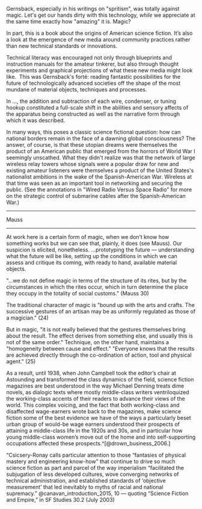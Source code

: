 Gernsback, especially in his writings on "spritism", was totally against magic.  Let's get our hands dirty with this technology, *while* we appreciate at the same time exactly how "amazing" it is.  Magic?

In part, this is a book about the origins of American science fiction.  It’s also a look at the emergence of new media around community practices rather than new technical standards or innovations.

Technical literacy was encouraged not only through blueprints and instruction manuals for the amateur tinkerer, but also through thought experiments and graphical projections of what these new media might look like.  This was Gernsback's forté: reading fantastic possibilities for the future of technologically advanced societies off the shape of the most mundane of material objects, techniques and processes.

In …, the addition and subtraction of each wire, condenser, or tuning hookup constituted a full-scale shift in the abilities and sensory affects of the apparatus being constructed as well as the narrative form through which it was described.  

In many ways, this poses a classic science fictional question: how can national borders remain in the face of a dawning global consciousness?  The answer, of course, is that these utopian dreams were themselves the product of an American public that emerged from the horrors of World War I seemingly unscathed.  What they didn't realize was that the network of large wireless relay towers whose signals were a popular draw for new and existing amateur listeners were themselves a product of the United States's nationalist ambitions in the wake of the Spanish-American War.  Wireless at that time was seen as an important tool in networking and securing the public.  (See the annotations in "Wired Radio Versus Space Radio" for more on the strategic control of submarine cables after the Spanish-American War.)

* * * * * * * * * * * 

Mauss

---------

At work here is a certain form of magic, when we don’t know how something works but we can see that, plainly, it does (see Mauss).  Our suspicion is elicited, nonetheless.  …prototyping the future — understanding what the future will be like, setting up the conditions in which we can assess and critique its coming, with ready to hand, available material objects.  

"…we do not define magic in terms of the structure of its rites, but by the circumstances in which the rites occur, which in turn determine the place they occupy in the totality of social customs." (Mauss 30)

The traditional character of magic is "bound up with the arts and crafts.  The successive gestures of an artisan may be as uniformly regulated as those of a magician."  (24)

But in magic, "it is not really believed that the gestures themselves bring about the result.  The effect derives from something else, and usually this is not of the same order."  Technique, on the other hand, maintains a "homogeneity between cause and effect."  "Everyone knows that the results are achieved directly through the co-ordination of action, tool and physical agent." (25)

As a result, until 1938, when John Campbell took the editor’s chair at Astounding and transformed the class dynamics of the field, science fiction magazines are best understood in the way Michael Denning treats dime novels, as dialogic texts where mostly middle-class writers ventriloquized the working-class accents of their readers to advance their views of the world. This complex voicing, and the fact that both working-class and disaffected wage-earners wrote back to the magazines, make science fiction some of the best evidence we have of the ways a particularly beset urban group of would-be wage earners understood their prospects of attaining a middle-class life in the 1920s and 30s, and in particular how young middle-class women’s move out of the home and into self-supporting occupations affected these prospects.^[@drown_business_2006.]

“Csicsery-Ronay calls particular attention to those “fantasies of physical mastery and engineering know-how” that continue to drive so much science fiction as part and parcel of the way imperialism “facilitated the subjugation of less developed cultures, wove converging networks of technical administration, and established standards of ‘objective measurement’ that led inevitably to myths of racial and national supremacy.” @canavan_introduction_2015, 10 — quoting “Science Fiction and Empire,” in SF Studies 30.2 (July 2003)